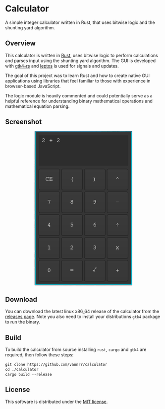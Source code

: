 # Calculator

A simple integer calculator written in Rust, that uses bitwise logic and the shunting yard algorithm. 

## Overview

This calculator is written in [Rust](https://github.com/rust-lang/rust), uses bitwise logic to perform calculations
and parses input using the shunting yard algorithm.
The GUI is developed with [gtk4-rs](https://github.com/gtk-rs/gtk4-rs) and
[leptos](https://github.com/leptos-rs/leptos) is used for signals and updates.

The goal of this project was to learn Rust and how to create native GUI applications using
libraries that feel familiar to those with experience in browser-based JavaScript.

The logic module is heavily commented and could potentially serve as a helpful reference for understanding binary mathematical operations and mathematical equation parsing.

## Screenshot

<p align="center">
    <img width="315" src="https://raw.githubusercontent.com/vannrr/calculator/main/screenshot.png" alt="screenshot of calculator">
</p>

## Download

You can download the latest linux x86_64 release of the calculator from the [releases page](https://github.com/vannrr/calculator/releases).
Note you also need to install your distributions `gtk4` package to run the binary.

## Build

To build the calculator from source installing `rust`, `cargo` and `gtk4` are required, then follow these steps:

```shell
git clone https://github.com/vannrr/calculator
cd ./calculator
cargo build --release

```

## License

This software is distributed under the
[MIT license](https://opensource.org/licenses/MIT).
